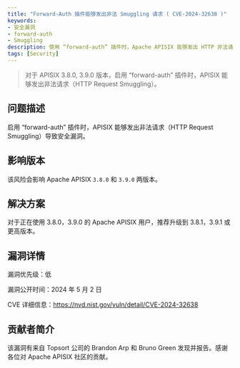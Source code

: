 ```yaml
---
title: "Forward-Auth 插件能够发出非法 Smuggling 请求 ( CVE-2024-32638 )"
keywords: 
- 安全漏洞
- forward-auth
- Smuggling
description: 使用 “forward-auth” 插件时，Apache APISIX 能够发出 HTTP 非法请求（“HTTP Request Smuggling”）导致安全漏洞
tags: [Security]
---
```


> 对于 APISIX 3.8.0, 3.9.0 版本，启用 “forward-auth” 插件时，APISIX 能够发出非法请求（HTTP Request Smuggling）。
<!--truncate-->

## 问题描述

启用 “forward-auth” 插件时，APISIX 能够发出非法请求（HTTP Request Smuggling）导致安全漏洞。

## 影响版本

该风险会影响 Apache APISIX `3.8.0` 和 `3.9.0` 两版本。

## 解决方案

对于正在使用 3.8.0，3.9.0 的 Apache APISIX 用户，推荐升级到 3.8.1，3.9.1 或更高版本。

## 漏洞详情

漏洞优先级：低

漏洞公开时间：2024 年 5 月 2 日

CVE 详细信息：https://nvd.nist.gov/vuln/detail/CVE-2024-32638

## 贡献者简介

该漏洞有来自 Topsort 公司的 Brandon Arp 和 Bruno Green 发现并报告。感谢各位对 Apache APISIX 社区的贡献。
